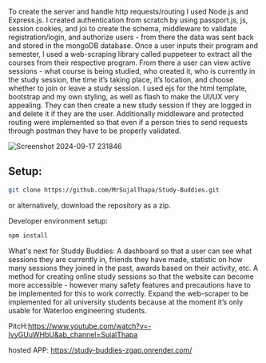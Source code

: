 To create the server and handle http requests/routing I used Node.js and Express.js. I created authentication from scratch by using passport.js, js, session cookies, and joi to create the schema, 
middleware to validate registration/login, and authorize users - from there the data was sent back and stored in the mongoDB database. Once a user inputs their program and semester, 
I used a web-scraping library called puppeteer to extract all the courses from their respective program. From there a user can view active sessions - what course is being studied, who created it, 
who is currently in the study session, the time it’s taking place, it’s location, and choose whether to join or leave a study session. I used ejs for the html template, bootstrap and my own styling, 
as well as flash to make the UI/UX very appealing. They can then create a new study session if they are logged in and delete it if they are the user. 
Additionally middleware and protected routing were implemented so that even if a person tries to send requests through postman they have to be properly validated.


![Screenshot 2024-09-17 231846](https://github.com/user-attachments/assets/e193d663-1363-4e26-8261-5f901be13d60)


## Setup:
```sh
git clone https://github.com/MrSujalThapa/Study-Buddies.git
```
or alternatively, download the repository as a zip.

Developer environment setup:
```sh
npm install
```

What's next for Studdy Buddies:
A dashboard so that a user can see what sessions they are currently in, friends they have made, statistic on how many sessions they joined in the past, awards based on their activity, etc. 
A method for creating online study sessions so that the website can become more accessible - however many safety features and precautions have to be implemented for this to work correctly. 
Expand the web-scraper to be implemented for all university students because at the moment it’s only usable for Waterloo engineering students.

PitcH:https://www.youtube.com/watch?v=-IvyGUuWHbU&ab_channel=SujalThapa

hosted APP: https://study-buddies-zgap.onrender.com/
